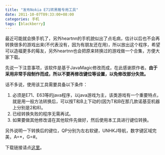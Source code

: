 ```yaml
---
title: "发布Nokia E71转黑莓专用工具"
date: 2011-10-07T09:33:00+08:00
categories: 手机
tags: [blackberry]
---
```


最近可能就会换手机了，另外heartnn的手机貌似出了点毛病，估计以后也不会再转换很多的游戏出来(不代表没有，因为有朋友还在用)，所以放出这个程序，希望可以造福更多的莓友，另外heartnn也会把原来转换过的游戏做一个合集，方便大家下载。

先说一下注意事项，该软件是基于JavaMagic修改而成，在此感谢原作者。**由于采用非常手段制作而成，所以不要再修改键位等设置，以免修改部分失效。**

话不多说，使用该工具需要具备以下条件：

1. 必须是E71、E63等的java程序，以java游戏为主，该类游戏有一个重要特点，就是用一般方法转换后，可以按T和B上下动的(因为T和B在那几款诺基亚机器上分别是2和8)。
2. 已经转换失败的程序无需再试。
3. 如果要做其他修改请在其他软件先做好，然后使用本工具进行键位转换。<!--more-->

另外说明一下转换后的键位，QP分别为左右软键，UNHKJ导航，数字键区域完美，A=*，G=#。

下载链接请点[这里](/uploads/2011/10/javamagic-e71.7z)。
